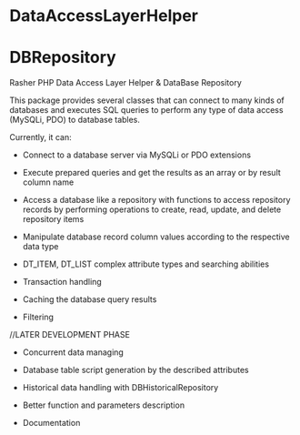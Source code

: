 # DataAccessLayerHelper
# DBRepository

Rasher PHP Data Access Layer Helper & DataBase Repository

This package provides several classes that can connect to many kinds of databases and executes SQL queries to perform any type of data access (MySQLi, PDO) to database tables.

Currently, it can:

- Connect to a database server via MySQLi or PDO extensions

- Execute prepared queries and get the results as an array or by result column name

- Access a database like a repository with functions to access repository records by performing operations to create, read, update, and delete repository items

- Manipulate database record column values according to the respective data type

- DT_ITEM, DT_LIST complex attribute types and searching abilities

- Transaction handling

- Caching the database query results

- Filtering

//LATER DEVELOPMENT PHASE
- Concurrent data managing
- Database table script generation by the described attributes
- Historical data handling with DBHistoricalRepository

- Better function and parameters description
- Documentation
